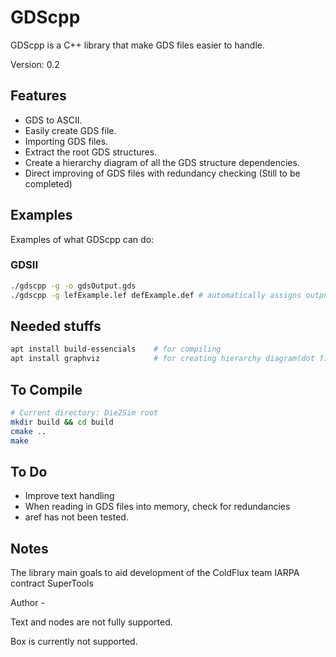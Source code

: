 # GDScpp
GDScpp is a C++ library that make GDS files easier to handle.

Version: 0.2

## Features
* GDS to ASCII.
* Easily create GDS file.
* Importing GDS files.
* Extract the root GDS structures.
* Create a hierarchy diagram of all the GDS structure dependencies.
* Direct improving of GDS files with redundancy checking (Still to be completed)

## Examples
Examples of what GDScpp can do:

### GDSII
``` bash
./gdscpp -g -o gdsOutput.gds
./gdscpp -g lefExample.lef defExample.def # automatically assigns output filename if not specified
```

## Needed stuffs
``` bash
apt install build-essencials 	# for compiling
apt install graphviz            # for creating hierarchy diagram(dot file)
```
## To Compile
``` bash
# Current directory: Die2Sim root
mkdir build && cd build
cmake ..
make
```

## To Do
* Improve text handling
* When reading in GDS files into memory, check for redundancies
* aref has not been tested.

## Notes
The library main goals to aid development of the ColdFlux team IARPA contract SuperTools

Author -

Text and nodes are not fully supported.

Box is currently not supported.
